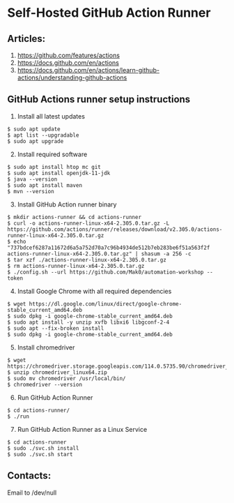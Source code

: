 # Self-Hosted GitHub Action Runner

## Articles:
1. https://github.com/features/actions
2. https://docs.github.com/en/actions
3. https://docs.github.com/en/actions/learn-github-actions/understanding-github-actions


## GitHub Actions runner setup instructions

1. Install all latest updates
```
$ sudo apt update
$ apt list --upgradable
$ sudo apt upgrade
```

2. Install required software
```
$ sudo apt install htop mc git
$ sudo apt install openjdk-11-jdk
$ java --version
$ sudo apt install maven
$ mvn --version
```

3. Install GitHub Action runner binary
```
$ mkdir actions-runner && cd actions-runner
$ curl -o actions-runner-linux-x64-2.305.0.tar.gz -L https://github.com/actions/runner/releases/download/v2.305.0/actions-runner-linux-x64-2.305.0.tar.gz
$ echo "737bdcef6287a11672d6a5a752d70a7c96b4934de512b7eb283be6f51a563f2f  actions-runner-linux-x64-2.305.0.tar.gz" | shasum -a 256 -c
$ tar xzf ./actions-runner-linux-x64-2.305.0.tar.gz
$ rm actions-runner-linux-x64-2.305.0.tar.gz
$ ./config.sh --url https://github.com/Mak0/automation-workshop --token
```

4. Install Google Chrome with all required dependencies
```
$ wget https://dl.google.com/linux/direct/google-chrome-stable_current_amd64.deb
$ sudo dpkg -i google-chrome-stable_current_amd64.deb
$ sudo apt install -y unzip xvfb libxi6 libgconf-2-4
$ sudo apt --fix-broken install
$ sudo dpkg -i google-chrome-stable_current_amd64.deb
```

5. Install chromedriver
```
$ wget https://chromedriver.storage.googleapis.com/114.0.5735.90/chromedriver_linux64.zip
$ unzip chromedriver_linux64.zip
$ sudo mv chromedriver /usr/local/bin/
$ chromedriver --version
```

6. Run GitHub Action Runner
```
$ cd actions-runner/
$ ./run
```

7. Run GitHub Action Runner as a Linux Service
```
$ cd actions-runner
$ sudo ./svc.sh install
$ sudo ./svc.sh start
```


## Contacts:
Email to /dev/null

